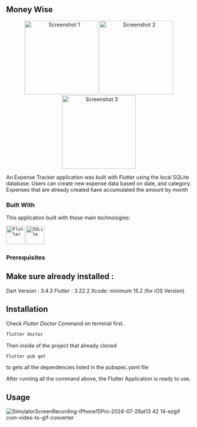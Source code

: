 ## Money Wise

<p align="center">
  <img src="https://github.com/user-attachments/assets/ed21c03d-6dff-4316-8684-edc2a66f8036" alt="Screenshot 1" width="200"/>
  <img src="https://github.com/user-attachments/assets/641a15f4-3473-4166-a0f4-df9d6c25f23b" alt="Screenshot 2" width="200"/>
  <img src="https://github.com/user-attachments/assets/77480028-286e-45a1-8923-a8b5bafc2425" alt="Screenshot 3" width="200"/>
</p>

An Expense Tracker application was built with Flutter using the local SQLite database. Users can create new expense data based on date, and category. Expenses that are already created have accumulated the amount by month

### Built With

This application built with these main technologies:

<code><img width="50" src="https://user-images.githubusercontent.com/25181517/186150365-da1eccce-6201-487c-8649-45e9e99435fd.png" alt="Flutter" title="Flutter"/></code>
<code><img width="50" src="https://github.com/marwin1991/profile-technology-icons/assets/136815194/82df4543-236b-4e45-9604-5434e3faab17" alt="SQLite" title="SQLite"/></code>

### Prerequisites

## Make sure already installed :
Dart Version : 3.4.3 
Flutter : 3.22.2 
Xcode: minimum 15.2 (for iOS Version)

## Installation
Check _Flutter Doctor_ Command on terminal first.

```sh
flutter doctor
```

Then inside of the project that already cloned
```sh
Flutter pub get
```
to gets all the dependencies listed in the pubspec.yaml file


After running all the command above, the Flutter Application is ready to use.
<!-- USAGE EXAMPLES -->


## Usage

![SimulatorScreenRecording-iPhone15Pro-2024-07-28at13 42 14-ezgif com-video-to-gif-converter](https://github.com/user-attachments/assets/929b26f8-439b-4fd1-925e-4431e852573f)


